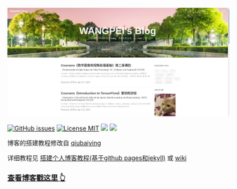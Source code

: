 

![homepage](https://raw.githubusercontent.com/tianyaxiang/tianyaxiang.github.io/master/img/post1-homepage.png)

[![GitHub issues](https://img.shields.io/github/issues/tianyaxiang/tianyaxiang.github.io.svg?style=flat)](https://github.com/tianyaxiang/tianyaxiang.github.io/issues)
[![License MIT](https://img.shields.io/badge/license-MIT-blue.svg?style=flat)](https://github.com/home-assistant/home-assistant-iOS/blob/master/LICENSE)
[![](https://img.shields.io/github/stars/tianyaxiang/tianyaxiang.github.io.svg?style=social&label=Star)](https://github.com/tianyaxiang/tianyaxiang.github.io)
[![](https://img.shields.io/github/forks/tianyaxiang/tianyaxiang.github.io.svg?style=social&label=Fork)](https://github.com/tianyaxiang/tianyaxiang.github.io)


博客的搭建教程修改自 [qiubaiying](https://github.com/qiubaiying/qiubaiying.github.io/) 
 
详细教程见 [搭建个人博客教程(基于github pages和jekyll)](https://wangpei.ink/2019/04/21/%E6%90%AD%E5%BB%BA%E4%B8%AA%E4%BA%BA%E5%8D%9A%E5%AE%A2%E6%95%99%E7%A8%8B(%E5%9F%BA%E4%BA%8Egithub-pages%E5%92%8Cjekyll)/) 或 [wiki](https://github.com/qiubaiying/qiubaiying.github.io/wiki/%E5%8D%9A%E5%AE%A2%E6%90%AD%E5%BB%BA%E8%AF%A6%E7%BB%86%E6%95%99%E7%A8%8B)

>
### [查看博客戳这里 👆](https://wangpei.ink/)


